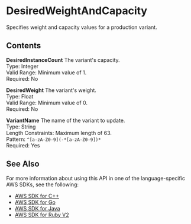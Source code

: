 # DesiredWeightAndCapacity<a name="API_DesiredWeightAndCapacity"></a>

Specifies weight and capacity values for a production variant\.

## Contents<a name="API_DesiredWeightAndCapacity_Contents"></a>

 **DesiredInstanceCount**   <a name="SageMaker-Type-DesiredWeightAndCapacity-DesiredInstanceCount"></a>
The variant's capacity\.  
Type: Integer  
Valid Range: Minimum value of 1\.  
Required: No

 **DesiredWeight**   <a name="SageMaker-Type-DesiredWeightAndCapacity-DesiredWeight"></a>
The variant's weight\.  
Type: Float  
Valid Range: Minimum value of 0\.  
Required: No

 **VariantName**   <a name="SageMaker-Type-DesiredWeightAndCapacity-VariantName"></a>
The name of the variant to update\.  
Type: String  
Length Constraints: Maximum length of 63\.  
Pattern: `^[a-zA-Z0-9](-*[a-zA-Z0-9])*`   
Required: Yes

## See Also<a name="API_DesiredWeightAndCapacity_SeeAlso"></a>

For more information about using this API in one of the language\-specific AWS SDKs, see the following:
+  [AWS SDK for C\+\+](https://docs.aws.amazon.com/goto/SdkForCpp/sagemaker-2017-07-24/DesiredWeightAndCapacity) 
+  [AWS SDK for Go](https://docs.aws.amazon.com/goto/SdkForGoV1/sagemaker-2017-07-24/DesiredWeightAndCapacity) 
+  [AWS SDK for Java](https://docs.aws.amazon.com/goto/SdkForJava/sagemaker-2017-07-24/DesiredWeightAndCapacity) 
+  [AWS SDK for Ruby V2](https://docs.aws.amazon.com/goto/SdkForRubyV2/sagemaker-2017-07-24/DesiredWeightAndCapacity) 